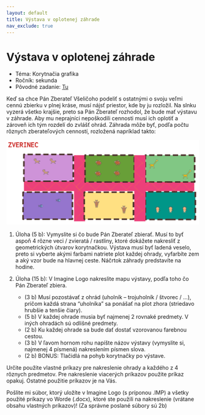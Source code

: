 ```yaml
---
layout: default
title: Výstava v oplotenej záhrade
nav_exclude: true
---
```


# Výstava v oplotenej záhrade
- Téma: Korytnačia grafika
- Ročník: sekunda
- Pôvodné zadanie: [Tu](/slides/Projekt-Imagine-Logo.pdf)

Keď sa chce Pán Zberateľ Všeličoho podeliť s ostatnými o svoju veľmi cennú zbierku v plnej kráse, musí nájsť priestor, kde by ju rozložil. Na slnku vyzerá všetko krajšie, preto sa Pán Zberateľ rozhodol, že bude mať výstavu v záhrade. Aby mu neprajníci nepoškodili cennosti musí ich oplotiť a zároveň ich tým rozdelí do zvlášť ohrád. Záhrada môže byť, podľa počtu rôznych zberateľových cenností, rozložená napríklad takto:

![Zverinec](/assets/zverinec-imagine.png)

1. Úloha (5 b):
	Vymyslite si čo bude Pán Zberateľ zbierať. Musí to byť aspoň 4 rôzne veci / zvieratá / rastliny, ktoré dokážete nakresliť z geometrických útvarov korytnačkou. Výstava musí byť ladená veselo, preto si vyberte akými farbami natriete plot každej ohrady, vyfarbíte zem a aký vzor bude na hlavnej ceste. Náčrtok záhrady predstavíte na hodine.

2. Úloha (15 b):
	V Imagine Logo nakreslite mapu výstavy, podľa toho čo Pán Zberateľ zbiera.
    - (3 b) Musí pozostávať z ohrád (uholník – trojuholník / štvorec / …), pričom každá strana “uholníka” sa ponášať na plot zhora (striedavo hrubšie a tenšie čiary).
    - (5 b) V každej ohrade musia byť najmenej 2 rovnaké predmety. V iných ohradách sú odlišné predmety.
    - (2 b) Ku každej ohrade sa bude dať dostať vzorovanou farebnou cestou.
    - (3 b) V ľavom hornom rohu napíšte názov výstavy (vymyslite si, najmenej 4 písmená) nakreslením písmen slova.
    - (2 b) BONUS: Tlačidlá na pohyb korytnačky po výstave.

Určite použite vlastné príkazy pre nakreslenie ohrady a každého z 4 rôznych predmetov. Pre nakreslenie viacerých príkazov použite príkaz opakuj. Ostatné použitie príkazov je na Vás.

Pošlite mi súbor, ktorý uložíte v Imagine Logo (s príponou .IMP) a všetky použité príkazy vo Worde (.docx), ktoré ste použili na nakreslenie (vrátane obsahu vlastných príkazov)!   (Za správne poslané súbory sú 2b)
